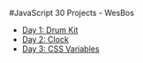 #JavaScript 30 Projects - WesBos

- [Day 1: Drum Kit](https://anna-k111.github.io/javascript-30/day1-drum-kit/)
- [Day 2: Clock](https://anna-k111.github.io/javascript-30/day2-clock/)
- [Day 3: CSS Variables](https://anna-k111.github.io/javascript-30/day3-css-variables/)
